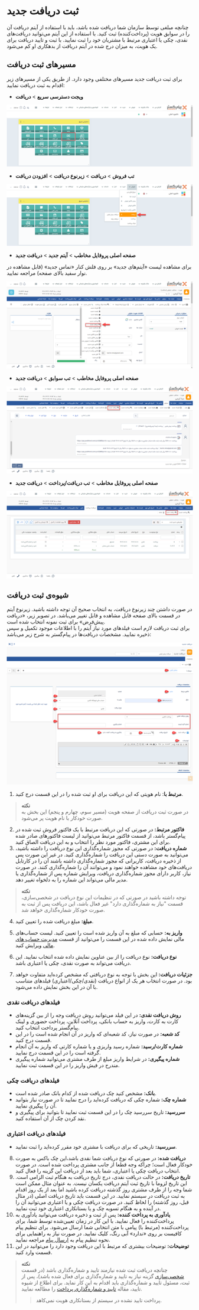 #  ثبت دریافت جدید
چنانچه مبلغی توسط سازمان شما دریافت شده باشد، باید با استفاده از آیتم دریافت آن را در سوابق هویت (پرداخت‌کننده) ثبت کنید. با استفاده از این آیتم می‌توانید دریافت‌های نقدی، چکی یا اعتباری مرتبط با مشتریان خود را ثبت نمایید. با ثبت و تایید دریافت برای یک هویت، به میزان درج شده در آیتم دریافت از بدهکاری او کم می‌شود. 

## مسیر‌های ثبت دریافت
برای ثبت دریافت جدید مسیرهای‌ مختلفی وجود دارد. از طریق یکی از مسیرهای زیر اقدام به ثبت دریافت نمایید:<br>

- **ویجت دسترسی سریع** > **دریافت**

![مسیر اول ثبت دریافت](./Images/new-receipt-method1.png)

- **تب فروش** > **دریافت** > **زیرنوع دریافت** > **افزودن دریافت**

![مسیر دوم ثبت دریافت](./Images/new-receipt-method2.png)

- **صفحه اصلی پروفایل مخاطب** > **آیتم جدید** > **دریافت جدید**

برای مشاهده لیست «آیتم‌های جدید» بر روی فلش کنار «تماس جدید» (قابل مشاهده در نوار سفید بالای صفحه) مراجعه نمایید.

![مسیر سوم ثبت دریافت](./Images/new-receipt-method3.png)

- **صفحه اصلی پروفایل مخاطب** > **تب سوابق** > **دریافت جدید**

![مسیر چهارم ثبت دریافت](./Images/new-receipt-method4.png)

- **صفحه اصلی پروفایل مخاطب** > **تب دریافت/پرداخت** > **دریافت جدید**

![مسیر پنجم ثبت دریافت](./Images/new-receipt-method5.png)

## شیوه‌ی ثبت دریافت

در صورت داشتن چند زیرنوع دریافت، به انتخاب صحیح آن توجه داشته باشید. زیرنوع آیتم در قسمت بالای صفحه قابل مشاهده و قابل تغییر می‌باشد. در تصویر زیر، «دریافت پیش‌فرض» برای ثبت نمونه انتخاب شده است.<br>
برای ثبت دریافت لازم است فیلدهای مورد نیاز آیتم را با اطلاعات موجود تکمیل و سپس ذخیره نمایید. مشخصات دریافت‌ها در پیام‌گستر به شرح زیر می‌باشد:

![مشخصات دریافت](./Images/Receipt-information.png)


1. **مرتبط با**: نام هویتی که این دریافت برای او ثبت شده را در این قسمت درج کنید.

> **نکته**<br>
> در صورت ثبت دریافت از صفحه هویت (مسیر سوم، چهارم و پنجم) این بخش به صورت خودکار با نام هویت پر می‌شود. <br>

2. **فاکتور مرتبط:** در صورتی که این دریافت مرتبط با یک فاکتور فروش ثبت شده در پیام‌گستر باشد، از قسمت فاکتور مرتبط می‌توانید از لیست فاکتورهای صادر شده برای این مشتری، فاکتور مورد نظر را انتخاب و به این دریافت الصاق کنید.
3. **شماره دریافت:** در صورتی که مجوز شماره‌گذاری این نوع دریافت را داشته باشید، می‌توانید به صورت دستی این دریافت را شماره‌گذاری کنید. در غیر این صورت پس از ذخیره دریافت، کاربرانی که مجوز شماره‌گذاری داشته باشند آن را در کارتابل دریافت‌های خود مشاهده خواهند نمود و می‌توانند آن را شماره‌گذاری کنند. در صورت نیاز، کاربر دارای مجوز شماره‌گذاری دریافت، ویرایش شماره پس از شماره‌گذاری یا مدیر مالی می‌تواند این شماره را به دلخواه تغییر دهد.

> **نکته**<br>
 توجه داشته باشید در صورتی که در تنظیمات این نوع دریافت در شخصی‌سازی، قسمت "نیاز به شمار‌ه‌گذاری دارد" غیر فعال باشد، این دریافت پس از ثبت به صورت خودکار شماره‌گذاری خواهد شد.<br>

4. **مبلغ:** مبلغ دریافت شده را تعیین کنید.
5. **واریز به:** حسابی که مبلغ به آن واریز شده است را تعیین کنید.
لیست حساب‌های مالی نمایش داده شده در این قسمت را می‌توانید از قسمت [مدیریت حساب های مالی](https://github.com/1stco/PayamGostarDocs/blob/master/Help/Basic-Information/Financial-account-management/Financial-account-management.md) ویرایش کنید.
6. **نوع دریافت:** نوع دریافت را از بین عناوین نمایش داده شده انتخاب نمایید. این دریافت می‌تواند به صورت نقدی، چکی یا اعتباری باشد.

7. **جزئیات دریافت:** این بخش با توجه به نوع دریافتی که مشخص کرده‌اید متفاوت خواهد بود. در صورت انتخاب هر یک از انواع دریافت (نقدی/چکی/اعتباری) فیلدهای متناسب با آن در این بخش نمایش داده می‌شود.

### فیلدهای دریافت نقدی
- **روش دریافت نقدی:** در این فیلد می‌توانید روش دریافت وجه را از بین گزینه‌های کارت به کارت، واریز به حساب بانکی، پرداخت آنلاین، پرداخت حضوری و لینک پیام‌گستر پرداخت انتخاب کنید.
- **کد شعبه:** در صورت نیاز، کد شعبه‌ای که واریز در آن انجام شده است را در این قسمت درج کنید.
- **شماره کارت/رسید:** شماره رسید واریزی و یا شماره کارتی که واریز به آن انجام گرفته است را در این قسمت درج نمایید.
- **شماره پیگیری:** در شرایط واریز مبلغ از طرف مشتری می‌توانید شماره پیگیری مندرح در فیش واریز را در این قسمت ثبت نمایید.
### فیلدهای دریافت چکی
- **بانک:** مشخص کنید چک دریافت شده از کدام بانک صادر شده است.
- **شماره چک:** شماره چکی که دریافت کرده‌اید را درج نمایید تا در صورت نیاز بتوانید آن را پیگیری نمایید.
- **سررسید:** تاریخ سررسید چک را در این قسمت ثبت نمایید تا بتوانید برای پیگیری و نقد کردن چک از آن استفاده کنید.
### فیلدهای دریافت اعتباری
- **سررسید:** تاریخی که برای دریافت با مشتری خود مقرر کرده‌اید را ثبت نمایید.

8. **دریافت شده:** در صورتی که نوع دریافت شما نقدی باشد،‌این چک باکس به صورت خودکار فعال است؛ چراکه وجه قطعا از جانب مشتری پرداخت شده است. در صورت انتخاب دریافت چکی یا اعتباری، شما باید بعد از دریافت این گزینه را فعال کنید.
9. **تاریخ دریافت:** در حالت دریافت نقدی،‌ درج تاریخ دریافت به هنگام ثبت الزامی است. این تاریخ لزوما با تاریخ ثبت آیتم دریافت یکسان نیست. به عنوان مثال ممکن است شما وجه را از طرف مشتری روز گذشته دریافت کرده باشید اما بعد از یک روز اقدام به ثبت دریافت در سیستم نمایید. در این قسمت باید تاریخ دریافت اصلی (در مثال قبل، روز گذشته) را لحاظ کنید. در صورت دریافت چکی و یا اعتباری می‌توانید آن را در آینده و به هنگام تسویه چک و یا بستانکاری اعتباری خود ثبت نمایید.
10. **یادآوری به پرداخت کننده:** پس از ثبت و ذخیره دریافت می‌توانید یادآوری به پرداخت‌کننده را فعال نمایید. با این کار در زمان تعیین‌شده توسط شما،‌ برای پرداخت‌کننده (مرتبط با) پیامی با متن انتخابی شما ارسال می‌شود. برای تنظیم پیام کافیست بر روی «ندارد» آبی رنگ،‌ کلیک نمایید.
در صورت نیاز به راهنمایی برای نحوه تنظیم پیام به [ارسال پیام]() مراجعه نمایید.
11. **توضیحات:** توضیحات بیشتری که مرتبط با این دریافت وجود دارد را می‌توانید در این قسمت وارد کنید.
> **نکته**<BR>
> چنانچه دریافت ثبت شده نیازمند تایید و شماره‌گذاری باشد (در قسمت [شخصی‌سازی](https://github.com/1stco/PayamGostarDocs/tree/master/Help/Settings/Personalization-crm/Factor-management/Factor-management.md) گزینه نیاز به تایید و شماره‌گذاری برای فعال شده باشد)، پس از ثبت، مسئول تایید و شماره‌گذاری باید اقدام به این کار نماید. برای اطلاع از شیوه تایید، مقاله [تایید و شماره‌گذاری پرداخت](https://github.com/1stco/PayamGostarDocs/tree/master/Help/Receipt/ReceiptConfirmation.md) را مطالعه نمایید.
>> پرداخت تایید نشده در سیستم از بستانکاری هویت نمی‌کاهد.